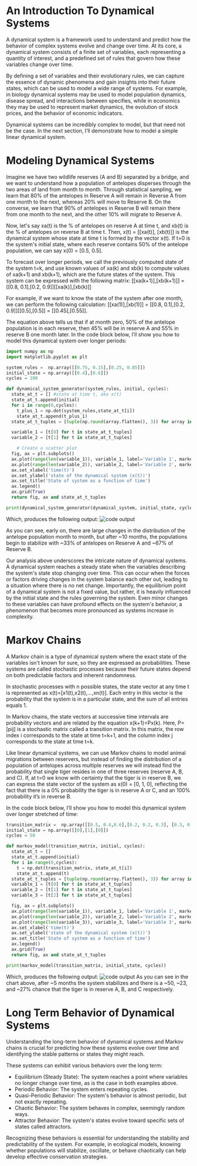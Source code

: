 # An Introduction To Dynamical Systems 
A dynamical system is a framework used to understand and predict how the behavior of complex systems evolve and change over time. At its core, a dynamical system consists of a finite set of variables, each representing a quantity of interest, and a predefined set of rules that govern how these variables change over time. 

By defining a set of variables and their evolutionary rules, we can capture the essence of dynamic phenomena and gain insights into their future states, which can be used to model a wide range of systems. For example, in biology dynamical systems may be used to model population dynamics, disease spread, and interactions between specifies, while in economics they may be used to represent market dynamics, the evolution of stock prices, and the behavior of economic indicators.   

Dynamical systems can be incredibly complex to model, but that need not be the case. In the next section, I’ll demonstrate how to model a simple linear dynamical system. 

# Modeling Dynamical Systems 

Imagine we have two wildlife reserves (A and B) separated by a bridge, and we want to understand how a population of antelopes disperses through the two areas of land from month to month. Through statistical sampling, we learn that 80% of the antelopes in Reserve A will remain in Reverse A from one month to the next, whereas 20% will move to Reserve B. On the converse, we learn that 90% of antelopes in Reserve B will remain there from one month to the next, and the other 10% will migrate to Reserve A. 

Now, let's say xa(t) is the % of antelopes on reserve A at time t, and xb(t) is the % of antelopes on reverse B at time t. Then, x(t) = [[xa(t)], [xb(t)]] is the dynamical system whose state at time t is formed by the vector x(t). If t=0 is the system's initial state, where each reserve contains 50% of the antelope population, we can say x(0) = [0.5, 0.5]. 

To forecast over longer periods, we call the previously computed state of the system t=k, and use known values of xa(k) and xb(k) to compute values of xa(k+1) and xb(k+1), which are the future states of the system. This system can be expressed with the following matrix: [[xa(k+1)],[xb(k+1)]] = [[0.8, 0.1],[0.2, 0.9]][[xa(k)],[xb(k)]]

For example, if we want to know the state of the system after one month, we can perform the following calculation: [[xa(1)],[xb(1)]] = [[0.8, 0.1],[0.2, 0.9]][[0.5],[0.5]] = [[0.45],[0.55]]. 

The equation above tells us that if at month zero, 50% of the antelope population is in each reserve, then 45% will be in reserve A and 55% in reserve B one month later. In the code block below, I’ll show you how to model this dynamical system over longer periods:
```python
import numpy as np
import matplotlib.pyplot as plt

system_rules =  np.array([[0.75, 0.15],[0.25, 0.85]])
initial_state = np.array([[0.4],[0.6]])
cycles = 100

def dynamical_system_generator(system_rules, initial, cycles):
  state_at_t = [] #state at time t, aka x(t)
  state_at_t.append(initial)
  for i in range(0,cycles):
    t_plus_1 = np.dot(system_rules,state_at_t[i])
    state_at_t.append(t_plus_1)
  state_at_t_tuples = [tuple(np.round(array.flatten(), 3)) for array in state_at_t]

  variable_1 = [t[0] for t in state_at_t_tuples]
  variable_2 = [t[1] for t in state_at_t_tuples]

    # Create a scatter plot
  fig, ax = plt.subplots()
  ax.plot(range(len(variable_1)), variable_1, label='Variable 1', marker='o')
  ax.plot(range(len(variable_2)), variable_2, label='Variable 2', marker='o')
  ax.set_xlabel('time(t)')
  ax.set_ylabel('state of the dynamical system (x(t))')
  ax.set_title('State of system as a function of time')
  ax.legend()
  ax.grid(True)
  return fig, ax and state_at_t_tuples

print(dynamical_system_generator(dynamical_system, initial_state, cycles))
```
Which, produces the following output: 
![code output](images/output1.jpg)

As you can see, early on, there are large changes in the distribution of the antelope population month to month, but after ~10 months, the populations begin to stabilize with ~33% of antelopes on Reserve A and ~67% of Reserve B.

Our analysis above underscores the intricate nature of dynamical systems. A dynamical system reaches a steady state when the variables describing the system's state stop changing over time. This can occur when the forces or factors driving changes in the system balance each other out, leading to a situation where there is no net change. Importantly, the equilibrium point of a dynamical system is not a fixed value, but rather, it is heavily influenced by the initial state and the rules governing the system. Even minor changes to these variables can have profound effects on the system's behavior, a phenomenon that becomes more pronounced as systems increase in complexity. 

# Markov Chains 

A Markov chain is a type of dynamical system where the exact state of the variables isn't known for sure, so they are expressed as probabilities. These systems are called stochastic processes because their future states depend on both predictable factors and inherent randomness.

In stochastic processes with n possible states, the state vector at any time t is represented as x(t)=[x1(t),x2(t),…,xn(t)]. Each entry in this vector is the probability that the system is in a particular state, and the sum of all entries equals 1.

In Markov chains, the state vectors at successive time intervals are probability vectors and are related by the equation x(k+1)=Px(k). Here, P=[pij] is a stochastic matrix called a transition matrix. In this matrix, the row index i corresponds to the state at time t=k+1, and the column index j corresponds to the state at time t=k.

Like linear dynamical systems, we can use Markov chains to model animal migrations between reservers, but instead of finding the distribution of a population of antelopes across multiple reserves we will instead find the probability that single tiger resides in one of three reserves (reserve A, B, and C). If, at t=0 we know with certainty that the tiger is in reserve B, we can express the state vector of the system as x(0) = [0, 1, 0], reflecting the fact that there is a 0% probability the tiger is in reserve A or C, and an 100% probability it’s in reverse B. 

In the code block below, I’ll show you how to model this dynamical system over longer stretched of time:
```python
transition_matrix =  np.array([[0.5, 0.4,0.6],[0.2, 0.2, 0.3], [0.3, 0.4, 0.1]])
initial_state = np.array([[0],[1],[0]])
cycles = 50

def markov_model(transition_matrix, initial, cycles):
  state_at_t = []
  state_at_t.append(initial)
  for i in range(0,cycles):
    t = np.dot(transition_matrix, state_at_t[i])
    state_at_t.append(t)
  state_at_t_tuples = [tuple(np.round(array.flatten(), 3)) for array in state_at_t]
  variable_1 = [t[0] for t in state_at_t_tuples]
  variable_2 = [t[1] for t in state_at_t_tuples]
  variable_3 = [t[2] for t in state_at_t_tuples]

  fig, ax = plt.subplots()
  ax.plot(range(len(variable_1)), variable_1, label='Variable 1', marker='o')
  ax.plot(range(len(variable_2)), variable_2, label='Variable 2', marker='o')
  ax.plot(range(len(variable_3)), variable_3, label='Variable 3', marker='o')
  ax.set_xlabel('time(t)')
  ax.set_ylabel('state of the dynamical system (x(t))')
  ax.set_title('State of system as a function of time')
  ax.legend()
  ax.grid(True)
  return fig, ax and state_at_t_tuples

print(markov_model(transition_matrix, initial_state, cycles))
```
Which, produces the following output:
![code output](images/output2.jpg)
As you can see in the chart above, after ~5 months the system stabilizes and there is a ~50, ~23, and ~27% chance that the tiger is in reserve A, B, and C respectively.

# Long Term Behavior of Dynamical Systems 

Understanding the long-term behavior of dynamical systems and Markov chains is crucial for predicting how these systems evolve over time and identifying the stable patterns or states they might reach.

These systems can exhibit various behaviors over the long term:
- Equilibrium (Steady State): The system reaches a point where variables no longer change over time, as is the case in both examples above. 
- Periodic Behavior: The system enters repeating cycles.
- Quasi-Periodic Behavior: The system's behavior is almost periodic, but not exactly repeating.
- Chaotic Behavior: The system behaves in complex, seemingly random ways.
- Attractor Behavior: The system's states evolve toward specific sets of states called attractors.

Recognizing these behaviors is essential for understanding the stability and predictability of the system. For example, in ecological models, knowing whether populations will stabilize, oscillate, or behave chaotically can help develop effective conservation strategies.
